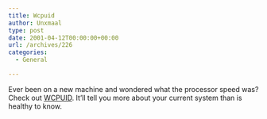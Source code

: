 ```yaml
---
title: Wcpuid
author: Unxmaal
type: post
date: 2001-04-12T00:00:00+00:00
url: /archives/226
categories:
  - General

---
```

Ever been on a new machine and wondered what the processor speed was? Check out [WCPUID][1]. It&#8217;ll tell you more about your current system than is healthy to know.

 [1]: http://www.h-oda.com/